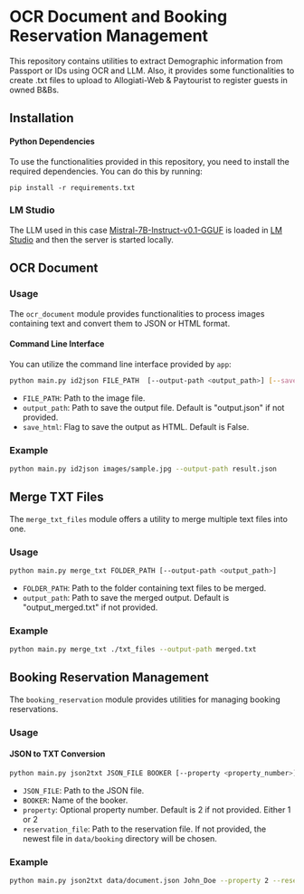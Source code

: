 
# OCR Document and Booking Reservation Management

This repository contains utilities to extract Demographic information from Passport or IDs using OCR and LLM.
Also, it provides some functionalities to create .txt files to upload to Allogiati-Web & Paytourist to register guests in owned B&Bs.

## Installation

#### Python Dependencies

To use the functionalities provided in this repository, you need to install the required dependencies. You can do this by running:

```
pip install -r requirements.txt
```

### LM Studio

The LLM used in this case [Mistral-7B-Instruct-v0.1-GGUF](https://huggingface.co/TheBloke/Mistral-7B-Instruct-v0.1-GGUF) is loaded in [LM Studio](https://lmstudio.ai) and then the server is started locally.



## OCR Document

### Usage

The `ocr_document` module provides functionalities to process images containing text and convert them to JSON or HTML format.

#### Command Line Interface

You can utilize the command line interface provided by `app`:

```bash
python main.py id2json FILE_PATH  [--output-path <output_path>] [--save-html]
```

- `FILE_PATH`: Path to the image file.
- `output_path`: Path to save the output file. Default is "output.json" if not provided.
- `save_html`: Flag to save the output as HTML. Default is False.

### Example

```bash
python main.py id2json images/sample.jpg --output-path result.json
```

## Merge TXT Files

The `merge_txt_files` module offers a utility to merge multiple text files into one.

### Usage

```bash
python main.py merge_txt FOLDER_PATH [--output-path <output_path>]
```

- `FOLDER_PATH`: Path to the folder containing text files to be merged.
- `output_path`: Path to save the merged output. Default is "output_merged.txt" if not provided.

### Example

```bash
python main.py merge_txt ./txt_files --output-path merged.txt
```

## Booking Reservation Management

The `booking_reservation` module provides utilities for managing booking reservations.

### Usage

#### JSON to TXT Conversion

```bash
python main.py json2txt JSON_FILE BOOKER [--property <property_number>] [--reservation-file <reservation_file>]
```

- `JSON_FILE`: Path to the JSON file.
- `BOOKER`: Name of the booker.
- `property`: Optional property number. Default is 2 if not provided. Either 1 or 2
- `reservation_file`: Path to the reservation file. If not provided, the newest file in `data/booking` directory will be chosen.

### Example

```bash
python main.py json2txt data/document.json John_Doe --property 2 --reservation-file data/booking/reservation.xls
```
